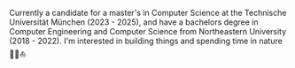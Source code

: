Currently a candidate for a master's in Computer Science at the Technische Universität München (2023 - 2025), and have a bachelors degree in Computer Engineering and Computer Science from Northeastern University (2018 - 2022). I'm interested in building things and spending time in nature 🎿🏃⛵️
<!--
**ddritzenhoff/ddritzenhoff** is a ✨ _special_ ✨ repository because its `README.md` (this file) appears on your GitHub profile.

Here are some ideas to get you started:

- 🔭 I’m currently working on ...
- 🌱 I’m currently learning ...
- 👯 I’m looking to collaborate on ...
- 🤔 I’m looking for help with ...
- 💬 Ask me about ...
- 📫 How to reach me: ...
- 😄 Pronouns: ...
- ⚡ Fun fact: ...
-->
